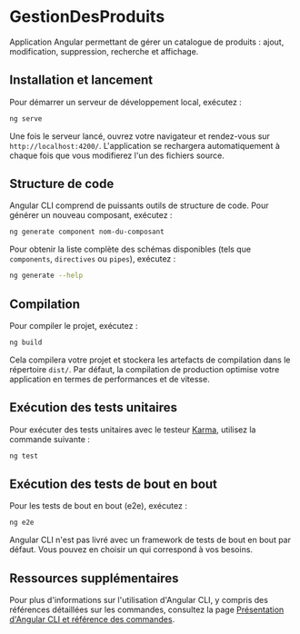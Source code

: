 # GestionDesProduits
Application Angular permettant de gérer un catalogue de produits : ajout, modification, suppression, recherche et affichage.
## Installation et lancement
Pour démarrer un serveur de développement local, exécutez :
```bash
ng serve
```
Une fois le serveur lancé, ouvrez votre navigateur et rendez-vous sur `http://localhost:4200/`. L'application se rechargera automatiquement à chaque fois que vous modifierez l'un des fichiers source.
## Structure de code
Angular CLI comprend de puissants outils de structure de code. Pour générer un nouveau composant, exécutez :
```bash
ng generate component nom-du-composant
```
Pour obtenir la liste complète des schémas disponibles (tels que `components`, `directives` ou `pipes`), exécutez :
```bash
ng generate --help
```
## Compilation
Pour compiler le projet, exécutez :
```bash
ng build
```
Cela compilera votre projet et stockera les artefacts de compilation dans le répertoire `dist/`. Par défaut, la compilation de production optimise votre application en termes de performances et de vitesse.
## Exécution des tests unitaires
Pour exécuter des tests unitaires avec le testeur [Karma](https://karma-runner.github.io), utilisez la commande suivante :
```bash
ng test
```
## Exécution des tests de bout en bout
Pour les tests de bout en bout (e2e), exécutez :
```bash
ng e2e
```
Angular CLI n'est pas livré avec un framework de tests de bout en bout par défaut. Vous pouvez en choisir un qui correspond à vos besoins.
## Ressources supplémentaires
Pour plus d'informations sur l'utilisation d'Angular CLI, y compris des références détaillées sur les commandes, consultez la page [Présentation d'Angular CLI et référence des commandes](https://angular.dev/tools/cli).

